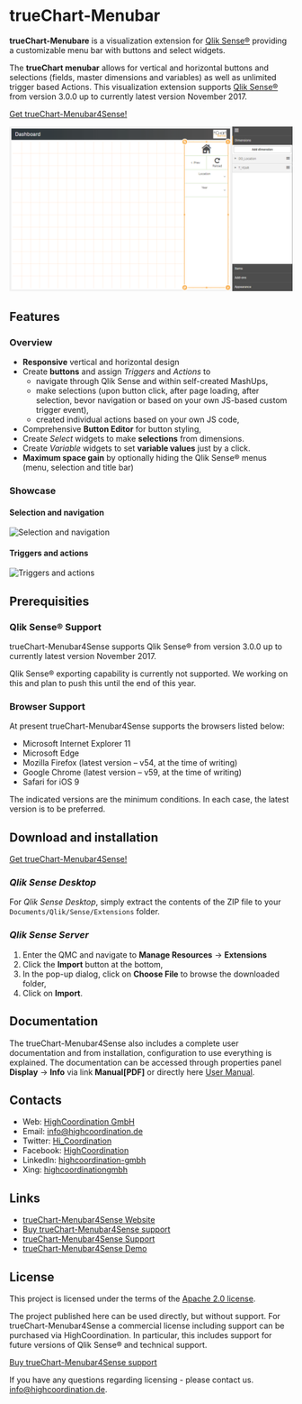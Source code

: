 # trueChart-Menubar

**trueChart-Menubare** is a visualization extension for [Qlik Sense®](http://www.qlik.com/us/products/qlik-sense)
providing a customizable menu bar with buttons and select widgets.

The **trueChart menubar** allows for vertical and horizontal buttons and selections (fields, master dimensions and variables) as well as unlimited trigger based Actions. This visualization extension supports [Qlik Sense®](http://www.qlik.com/us/products/qlik-sense) from version 3.0.0 up to currently latest version November 2017. 

[Get trueChart-Menubar4Sense!](../../releases/download/v1.0.8/tcmenu-1.0.8_152.zip) 

![trueChart Menubar Example](./assets/example.gif)

## Features

### Overview

* **Responsive** vertical and horizontal design
* Create **buttons** and assign _Triggers_ and _Actions_ to
  - navigate through Qlik Sense and within self-created MashUps,
  - make selections (upon button click, after page loading, after selection, 
  bevor navigation or based on your own JS-based custom trigger event),
  - created individual actions based on your own JS code,
* Comprehensive **Button Editor** for button styling,
* Create _Select_ widgets to make **selections** from dimensions.
* Create _Variable_ widgets to set **variable values** just by a click.
* **Maximum space gain** by optionally hiding the Qlik Sense® menus 
(menu, selection and title bar) 

### Showcase

#### Selection and navigation

![Selection and navigation](./assets/selection-and-navigation.gif)

#### Triggers and actions

![Triggers and actions](./assets/triggers-and-actions.gif)

## Prerequisities

### Qlik Sense® Support
trueChart-Menubar4Sense supports Qlik Sense® from version 3.0.0 up to currently
latest version November 2017.

Qlik Sense® exporting capability is currently not supported. We working on this and
plan to push this until the end of this year.

### Browser Support
At present trueChart-Menubar4Sense supports the browsers listed below:

* Microsoft Internet Explorer 11
* Microsoft Edge
* Mozilla Firefox (latest version – v54, at the time of writing)
* Google Chrome (latest version – v59, at the time of writing)
* Safari for iOS 9

The indicated versions are the minimum conditions. In each case, the latest 
version is to be preferred. 

## Download and installation

[Get trueChart-Menubar4Sense!](../../releases/download/v1.0.8/tcmenu-1.0.8_152.zip) 

### _Qlik Sense Desktop_

For _Qlik Sense Desktop_, simply extract the contents of the ZIP file to your
`Documents/Qlik/Sense/Extensions` folder.

### _Qlik Sense Server_

1. Enter the QMC and navigate to **Manage Resources** → **Extensions**
2. Click the **Import** button at the bottom,
3. In the pop-up dialog, click on **Choose File** to browse the downloaded folder,
4. Click on **Import**.

## Documentation

The trueChart-Menubar4Sense also includes a complete user documentation and from 
installation, configuration to use everything is explained.
The documentation can be accessed through properties panel **Display** → **Info** 
via link **Manual[PDF]** or directly here [User Manual](./doc/tcmenu.pdf).

## Contacts
* Web: [HighCoordination GmbH](https://www.highcoordination.com/en)
* Email: [info@highcoordination.de](mailto:info@highcoordination.de)
* Twitter: [Hi_Coordination](https://twitter.com/Hi_Coordination)
* Facebook: [HighCoordination](https://www.facebook.com/HighCoordination)
* LinkedIn: [highcoordination-gmbh](https://www.linkedin.com/company/highcoordination-gmbh)
* Xing: [highcoordinationgmbh](https://www.xing.com/companies/highcoordinationgmbh)

## Links
* [trueChart-Menubar4Sense Website](https://www.highcoordination.com/en/products/truechart-menubar)
* [Buy trueChart-Menubar4Sense support](https://www.highcoordination.com/en/learn-more/contact/?formular=kontaktformular-vertrieb#section-kontaktformular-vertrieb)
* [trueChart-Menubar4Sense Support](https://www.highcoordination.com/en/support)
* [trueChart-Menubar4Sense Demo](https://sense.highcoordination.de/demo/extensions/HiCoDemo/HiCoDemo.html)

## License

This project is licensed under the terms of the [Apache 2.0 license](./LICENSE).

The project published here can be used directly, but without support. 
For trueChart-Menubar4Sense a commercial license including support can be purchased 
via HighCoordination. In particular, this includes support for future versions of 
Qlik Sense® and technical support.

[Buy trueChart-Menubar4Sense support](https://www.highcoordination.com/en/learn-more/contact/?formular=kontaktformular-vertrieb#section-kontaktformular-vertrieb)

If you have any questions regarding licensing - please contact us. [info@highcoordination.de](mailto:info@highcoordination.de).
